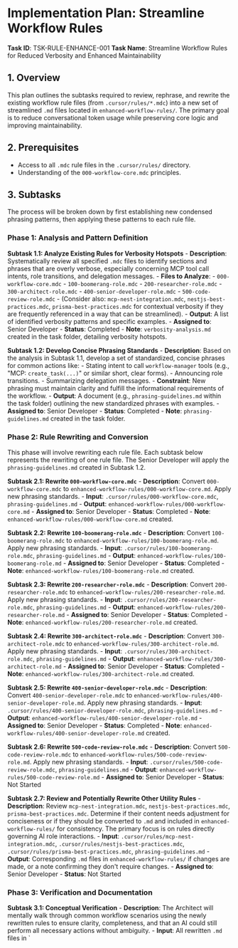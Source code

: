 # Implementation Plan: Streamline Workflow Rules

**Task ID**: TSK-RULE-ENHANCE-001
**Task Name**: Streamline Workflow Rules for Reduced Verbosity and Enhanced Maintainability

## 1. Overview

This plan outlines the subtasks required to review, rephrase, and rewrite the existing workflow rule files (from `.cursor/rules/*.mdc`) into a new set of streamlined `.md` files located in `enhanced-workflow-rules/`. The primary goal is to reduce conversational token usage while preserving core logic and improving maintainability.

## 2. Prerequisites

-   Access to all `.mdc` rule files in the `.cursor/rules/` directory.
-   Understanding of the `000-workflow-core.mdc` principles.

## 3. Subtasks

The process will be broken down by first establishing new condensed phrasing patterns, then applying these patterns to each rule file.

### Phase 1: Analysis and Pattern Definition

**Subtask 1.1: Analyze Existing Rules for Verbosity Hotspots**
    - **Description**: Systematically review all specified `.mdc` files to identify sections and phrases that are overly verbose, especially concerning MCP tool call intents, role transitions, and delegation messages.
    - **Files to Analyze**:
        - `000-workflow-core.mdc`
        - `100-boomerang-role.mdc`
        - `200-researcher-role.mdc`
        - `300-architect-role.mdc`
        - `400-senior-developer-role.mdc`
        - `500-code-review-role.mdc`
        - (Consider also: `mcp-nest-integration.mdc`, `nestjs-best-practices.mdc`, `prisma-best-practices.mdc` for contextual verbosity if they are frequently referenced in a way that can be streamlined).
    - **Output**: A list of identified verbosity patterns and specific examples.
    - **Assigned to**: Senior Developer
    - **Status**: Completed
    - **Note**: `verbosity-analysis.md` created in the task folder, detailing verbosity hotspots.

**Subtask 1.2: Develop Concise Phrasing Standards**
    - **Description**: Based on the analysis in Subtask 1.1, develop a set of standardized, concise phrases for common actions like:
        - Stating intent to call `workflow-manager` tools (e.g., "MCP: `create_task(...)`" or similar short, clear forms).
        - Announcing role transitions.
        - Summarizing delegation messages.
    - **Constraint**: New phrasing must maintain clarity and fulfill the informational requirements of the workflow.
    - **Output**: A document (e.g., `phrasing-guidelines.md` within the task folder) outlining the new standardized phrases with examples.
    - **Assigned to**: Senior Developer
    - **Status**: Completed
    - **Note**: `phrasing-guidelines.md` created in the task folder.

### Phase 2: Rule Rewriting and Conversion

This phase will involve rewriting each rule file. Each subtask below represents the rewriting of one rule file. The Senior Developer will apply the `phrasing-guidelines.md` created in Subtask 1.2.

**Subtask 2.1: Rewrite `000-workflow-core.mdc`**
    - **Description**: Convert `000-workflow-core.mdc` to `enhanced-workflow-rules/000-workflow-core.md`. Apply new phrasing standards.
    - **Input**: `.cursor/rules/000-workflow-core.mdc`, `phrasing-guidelines.md`
    - **Output**: `enhanced-workflow-rules/000-workflow-core.md`
    - **Assigned to**: Senior Developer
    - **Status**: Completed
    - **Note**: `enhanced-workflow-rules/000-workflow-core.md` created.

**Subtask 2.2: Rewrite `100-boomerang-role.mdc`**
    - **Description**: Convert `100-boomerang-role.mdc` to `enhanced-workflow-rules/100-boomerang-role.md`. Apply new phrasing standards.
    - **Input**: `.cursor/rules/100-boomerang-role.mdc`, `phrasing-guidelines.md`
    - **Output**: `enhanced-workflow-rules/100-boomerang-role.md`
    - **Assigned to**: Senior Developer
    - **Status**: Completed
    - **Note**: `enhanced-workflow-rules/100-boomerang-role.md` created.

**Subtask 2.3: Rewrite `200-researcher-role.mdc`**
    - **Description**: Convert `200-researcher-role.mdc` to `enhanced-workflow-rules/200-researcher-role.md`. Apply new phrasing standards.
    - **Input**: `.cursor/rules/200-researcher-role.mdc`, `phrasing-guidelines.md`
    - **Output**: `enhanced-workflow-rules/200-researcher-role.md`
    - **Assigned to**: Senior Developer
    - **Status**: Completed
    - **Note**: `enhanced-workflow-rules/200-researcher-role.md` created.

**Subtask 2.4: Rewrite `300-architect-role.mdc`**
    - **Description**: Convert `300-architect-role.mdc` to `enhanced-workflow-rules/300-architect-role.md`. Apply new phrasing standards.
    - **Input**: `.cursor/rules/300-architect-role.mdc`, `phrasing-guidelines.md`
    - **Output**: `enhanced-workflow-rules/300-architect-role.md`
    - **Assigned to**: Senior Developer
    - **Status**: Completed
    - **Note**: `enhanced-workflow-rules/300-architect-role.md` created.

**Subtask 2.5: Rewrite `400-senior-developer-role.mdc`**
    - **Description**: Convert `400-senior-developer-role.mdc` to `enhanced-workflow-rules/400-senior-developer-role.md`. Apply new phrasing standards.
    - **Input**: `.cursor/rules/400-senior-developer-role.mdc`, `phrasing-guidelines.md`
    - **Output**: `enhanced-workflow-rules/400-senior-developer-role.md`
    - **Assigned to**: Senior Developer
    - **Status**: Completed
    - **Note**: `enhanced-workflow-rules/400-senior-developer-role.md` created.

**Subtask 2.6: Rewrite `500-code-review-role.mdc`**
    - **Description**: Convert `500-code-review-role.mdc` to `enhanced-workflow-rules/500-code-review-role.md`. Apply new phrasing standards.
    - **Input**: `.cursor/rules/500-code-review-role.mdc`, `phrasing-guidelines.md`
    - **Output**: `enhanced-workflow-rules/500-code-review-role.md`
    - **Assigned to**: Senior Developer
    - **Status**: Not Started

**Subtask 2.7: Review and Potentially Rewrite Other Utility Rules**
    - **Description**: Review `mcp-nest-integration.mdc`, `nestjs-best-practices.mdc`, `prisma-best-practices.mdc`. Determine if their content needs adjustment for conciseness or if they should be converted to `.md` and included in `enhanced-workflow-rules/` for consistency. The primary focus is on rules directly governing AI role interactions.
    - **Input**: `.cursor/rules/mcp-nest-integration.mdc`, `.cursor/rules/nestjs-best-practices.mdc`, `.cursor/rules/prisma-best-practices.mdc`, `phrasing-guidelines.md`
    - **Output**: Corresponding `.md` files in `enhanced-workflow-rules/` if changes are made, or a note confirming they don't require changes.
    - **Assigned to**: Senior Developer
    - **Status**: Not Started

### Phase 3: Verification and Documentation

**Subtask 3.1: Conceptual Verification**
    - **Description**: The Architect will mentally walk through common workflow scenarios using the newly rewritten rules to ensure clarity, completeness, and that an AI could still perform all necessary actions without ambiguity.
    - **Input**: All rewritten `.md` files in `